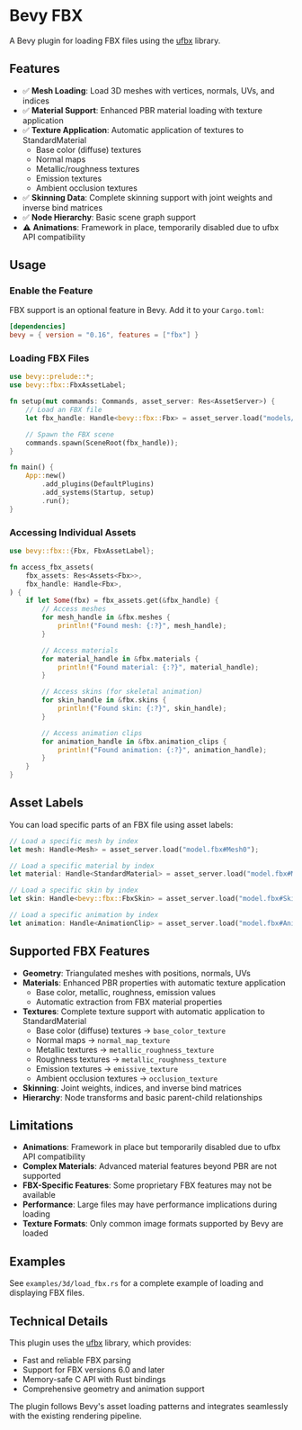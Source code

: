 # Bevy FBX

A Bevy plugin for loading FBX files using the [ufbx](https://github.com/ufbx/ufbx) library.

## Features

- ✅ **Mesh Loading**: Load 3D meshes with vertices, normals, UVs, and indices
- ✅ **Material Support**: Enhanced PBR material loading with texture application
- ✅ **Texture Application**: Automatic application of textures to StandardMaterial
  - Base color (diffuse) textures
  - Normal maps
  - Metallic/roughness textures
  - Emission textures
  - Ambient occlusion textures
- ✅ **Skinning Data**: Complete skinning support with joint weights and inverse bind matrices
- ✅ **Node Hierarchy**: Basic scene graph support
- ⚠️ **Animations**: Framework in place, temporarily disabled due to ufbx API compatibility

## Usage

### Enable the Feature

FBX support is an optional feature in Bevy. Add it to your `Cargo.toml`:

```toml
[dependencies]
bevy = { version = "0.16", features = ["fbx"] }
```

### Loading FBX Files

```rust
use bevy::prelude::*;
use bevy::fbx::FbxAssetLabel;

fn setup(mut commands: Commands, asset_server: Res<AssetServer>) {
    // Load an FBX file
    let fbx_handle: Handle<bevy::fbx::Fbx> = asset_server.load("models/my_model.fbx");

    // Spawn the FBX scene
    commands.spawn(SceneRoot(fbx_handle));
}

fn main() {
    App::new()
        .add_plugins(DefaultPlugins)
        .add_systems(Startup, setup)
        .run();
}
```

### Accessing Individual Assets

```rust
use bevy::fbx::{Fbx, FbxAssetLabel};

fn access_fbx_assets(
    fbx_assets: Res<Assets<Fbx>>,
    fbx_handle: Handle<Fbx>,
) {
    if let Some(fbx) = fbx_assets.get(&fbx_handle) {
        // Access meshes
        for mesh_handle in &fbx.meshes {
            println!("Found mesh: {:?}", mesh_handle);
        }

        // Access materials
        for material_handle in &fbx.materials {
            println!("Found material: {:?}", material_handle);
        }

        // Access skins (for skeletal animation)
        for skin_handle in &fbx.skins {
            println!("Found skin: {:?}", skin_handle);
        }

        // Access animation clips
        for animation_handle in &fbx.animation_clips {
            println!("Found animation: {:?}", animation_handle);
        }
    }
}
```

## Asset Labels

You can load specific parts of an FBX file using asset labels:

```rust
// Load a specific mesh by index
let mesh: Handle<Mesh> = asset_server.load("model.fbx#Mesh0");

// Load a specific material by index
let material: Handle<StandardMaterial> = asset_server.load("model.fbx#Material0");

// Load a specific skin by index
let skin: Handle<bevy::fbx::FbxSkin> = asset_server.load("model.fbx#Skin0");

// Load a specific animation by index
let animation: Handle<AnimationClip> = asset_server.load("model.fbx#Animation0");
```

## Supported FBX Features

- **Geometry**: Triangulated meshes with positions, normals, UVs
- **Materials**: Enhanced PBR properties with automatic texture application
  - Base color, metallic, roughness, emission values
  - Automatic extraction from FBX material properties
- **Textures**: Complete texture support with automatic application to StandardMaterial
  - Base color (diffuse) textures → `base_color_texture`
  - Normal maps → `normal_map_texture`
  - Metallic textures → `metallic_roughness_texture`
  - Roughness textures → `metallic_roughness_texture`
  - Emission textures → `emissive_texture`
  - Ambient occlusion textures → `occlusion_texture`
- **Skinning**: Joint weights, indices, and inverse bind matrices
- **Hierarchy**: Node transforms and basic parent-child relationships

## Limitations

- **Animations**: Framework in place but temporarily disabled due to ufbx API compatibility
- **Complex Materials**: Advanced material features beyond PBR are not supported
- **FBX-Specific Features**: Some proprietary FBX features may not be available
- **Performance**: Large files may have performance implications during loading
- **Texture Formats**: Only common image formats supported by Bevy are loaded

## Examples

See `examples/3d/load_fbx.rs` for a complete example of loading and displaying FBX files.

## Technical Details

This plugin uses the [ufbx](https://github.com/ufbx/ufbx) library, which provides:
- Fast and reliable FBX parsing
- Support for FBX versions 6.0 and later
- Memory-safe C API with Rust bindings
- Comprehensive geometry and animation support

The plugin follows Bevy's asset loading patterns and integrates seamlessly with the existing rendering pipeline.
